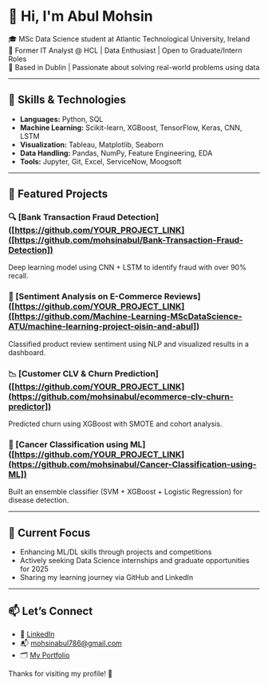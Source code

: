 # 👋 Hi, I'm Abul Mohsin

🎓 MSc Data Science student at Atlantic Technological University, Ireland  
💼 Former IT Analyst @ HCL | Data Enthusiast | Open to Graduate/Intern Roles  
📍 Based in Dublin | Passionate about solving real-world problems using data

---

## 🧠 Skills & Technologies

- **Languages:** Python, SQL  
- **Machine Learning:** Scikit-learn, XGBoost, TensorFlow, Keras, CNN, LSTM  
- **Visualization:** Tableau, Matplotlib, Seaborn  
- **Data Handling:** Pandas, NumPy, Feature Engineering, EDA
- **Tools:** Jupyter, Git, Excel, ServiceNow, Moogsoft  

---

## 🚀 Featured Projects

### 🔍 [Bank Transaction Fraud Detection]([https://github.com/YOUR_PROJECT_LINK]([https://github.com/mohsinabul/Bank-Transaction-Fraud-Detection])
Deep learning model using CNN + LSTM to identify fraud with over 90% recall.

### 🛒 [Sentiment Analysis on E-Commerce Reviews]([https://github.com/YOUR_PROJECT_LINK]([https://github.com/Machine-Learning-MScDataScience-ATU/machine-learning-project-oisin-and-abul])
Classified product review sentiment using NLP and visualized results in a dashboard.

### 📉 [Customer CLV & Churn Prediction]([https://github.com/YOUR_PROJECT_LINK](https://github.com/mohsinabul/ecommerce-clv-churn-predictor])
Predicted churn using XGBoost with SMOTE and cohort analysis.

### 🧬 [Cancer Classification using ML]([https://github.com/YOUR_PROJECT_LINK](https://github.com/mohsinabul/Cancer-Classification-using-ML])
Built an ensemble classifier (SVM + XGBoost + Logistic Regression) for disease detection.

---

## 🎯 Current Focus

- Enhancing ML/DL skills through projects and competitions  
- Actively seeking Data Science internships and graduate opportunities for 2025  
- Sharing my learning journey via GitHub and LinkedIn

---

## 📫 Let’s Connect

- 🔗 [LinkedIn](https://www.linkedin.com/in/abul-mohsin)
- 📬 mohsinabul786@gmail.com  
- 🗂️ [My Portfolio](https://github.com/mohsinabul)

Thanks for visiting my profile! 🌟
